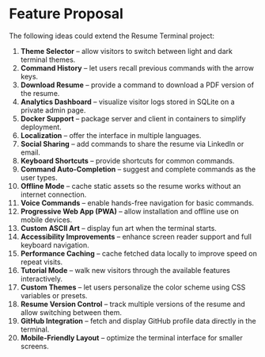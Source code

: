 # Feature Proposal

The following ideas could extend the Resume Terminal project:

1. **Theme Selector** – allow visitors to switch between light and dark terminal themes.
2. **Command History** – let users recall previous commands with the arrow keys.
3. **Download Resume** – provide a command to download a PDF version of the resume.
4. **Analytics Dashboard** – visualize visitor logs stored in SQLite on a private admin page.
5. **Docker Support** – package server and client in containers to simplify deployment.
6. **Localization** – offer the interface in multiple languages.
7. **Social Sharing** – add commands to share the resume via LinkedIn or email.
8. **Keyboard Shortcuts** – provide shortcuts for common commands.
9. **Command Auto-Completion** – suggest and complete commands as the user types.
10. **Offline Mode** – cache static assets so the resume works without an internet connection.
11. **Voice Commands** – enable hands-free navigation for basic commands.
12. **Progressive Web App (PWA)** – allow installation and offline use on mobile devices.
13. **Custom ASCII Art** – display fun art when the terminal starts.
14. **Accessibility Improvements** – enhance screen reader support and full keyboard navigation.
15. **Performance Caching** – cache fetched data locally to improve speed on repeat visits.
16. **Tutorial Mode** – walk new visitors through the available features interactively.
17. **Custom Themes** – let users personalize the color scheme using CSS variables or presets.
18. **Resume Version Control** – track multiple versions of the resume and allow switching between them.
19. **GitHub Integration** – fetch and display GitHub profile data directly in the terminal.
20. **Mobile-Friendly Layout** – optimize the terminal interface for smaller screens.
